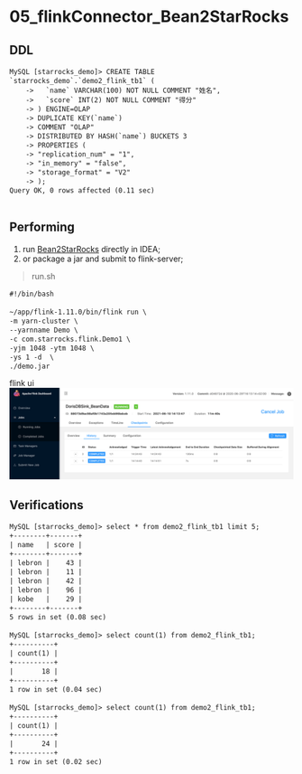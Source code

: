# 05_flinkConnector_Bean2StarRocks

## DDL

```
MySQL [starrocks_demo]> CREATE TABLE `starrocks_demo`.`demo2_flink_tb1` (
    ->   `name` VARCHAR(100) NOT NULL COMMENT "姓名",
    ->   `score` INT(2) NOT NULL COMMENT "得分"
    -> ) ENGINE=OLAP
    -> DUPLICATE KEY(`name`)
    -> COMMENT "OLAP"
    -> DISTRIBUTED BY HASH(`name`) BUCKETS 3
    -> PROPERTIES (
    -> "replication_num" = "1",
    -> "in_memory" = "false",
    -> "storage_format" = "V2"
    -> );
Query OK, 0 rows affected (0.11 sec)


```
## Performing

1. run [Bean2StarRocks](../FlinkDemo/src/main/scala/com/starrocks/flink/Bean2StarRocks.scala) directly in IDEA;
2. or package a jar and submit to flink-server;

> run.sh
```
#!/bin/bash

~/app/flink-1.11.0/bin/flink run \
-m yarn-cluster \
--yarnname Demo \
-c com.starrocks.flink.Demo1 \
-yjm 1048 -ytm 1048 \
-ys 1 -d  \
./demo.jar
```
flink ui
![05_flink_ui_1](imgs/05_flink_ui_1.png)


## Verifications

```
MySQL [starrocks_demo]> select * from demo2_flink_tb1 limit 5;
+--------+-------+
| name   | score |
+--------+-------+
| lebron |    43 |
| lebron |    11 |
| lebron |    42 |
| lebron |    96 |
| kobe   |    29 |
+--------+-------+
5 rows in set (0.08 sec)

MySQL [starrocks_demo]> select count(1) from demo2_flink_tb1;
+----------+
| count(1) |
+----------+
|       18 |
+----------+
1 row in set (0.04 sec)

MySQL [starrocks_demo]> select count(1) from demo2_flink_tb1;
+----------+
| count(1) |
+----------+
|       24 |
+----------+
1 row in set (0.02 sec)
```

